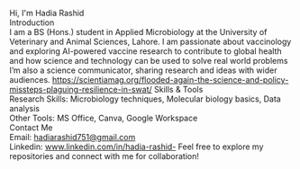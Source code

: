 Hi, I'm Hadia Rashid  
Introduction  
I am a BS (Hons.) student in Applied Microbiology at the University of Veterinary and Animal Sciences, Lahore.
I am passionate about  vaccinology  and exploring  AI-powered vaccine research  to contribute to global health and how science and technology  can be used to solve real world problems
I’m also a science communicator, sharing research and ideas with wider audiences. https://scientiamag.org/flooded-again-the-science-and-policy-missteps-plaguing-resilience-in-swat/
Skills & Tools  
Research Skills: Microbiology techniques, Molecular biology basics, Data analysis  
Other Tools: MS Office, Canva, Google Workspace  
Contact Me  
Email: hadiarashid751@gmail.com  
Linkedin: www.linkedin.com/in/hadia-rashid-
Feel free to explore my repositories and connect with me for collaboration!

